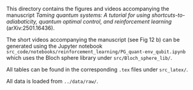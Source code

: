 This directory contains the figures and videos accompanying the manuscript *Taming quantum systems: A tutorial for using shortcuts-to-adiabaticity, quantum optimal control, and reinforcement learning* (arXiv:2501.16436). 

The short videos accompanying the manuscript (see Fig 12 b) can be generated using the Jupyter notebook `src_code/notebooks/reinforcement_learning/PG_quant-env_qubit.ipynb` which uses the Bloch sphere library under `src/Bloch_sphere_lib/`.

All tables can be found in the corresponding `.tex` files under `src_latex/`.

All data is loaded from `../data/raw/`.